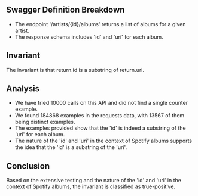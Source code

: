 ## Swagger Definition Breakdown
- The endpoint '/artists/{id}/albums' returns a list of albums for a given artist.
- The response schema includes 'id' and 'uri' for each album.

## Invariant
The invariant is that return.id is a substring of return.uri.

## Analysis
- We have tried 10000 calls on this API and did not find a single counter example.
- We found 184868 examples in the requests data, with 13567 of them being distinct examples.
- The examples provided show that the 'id' is indeed a substring of the 'uri' for each album.
- The nature of the 'id' and 'uri' in the context of Spotify albums supports the idea that the 'id' is a substring of the 'uri'.

## Conclusion
Based on the extensive testing and the nature of the 'id' and 'uri' in the context of Spotify albums, the invariant is classified as true-positive.
